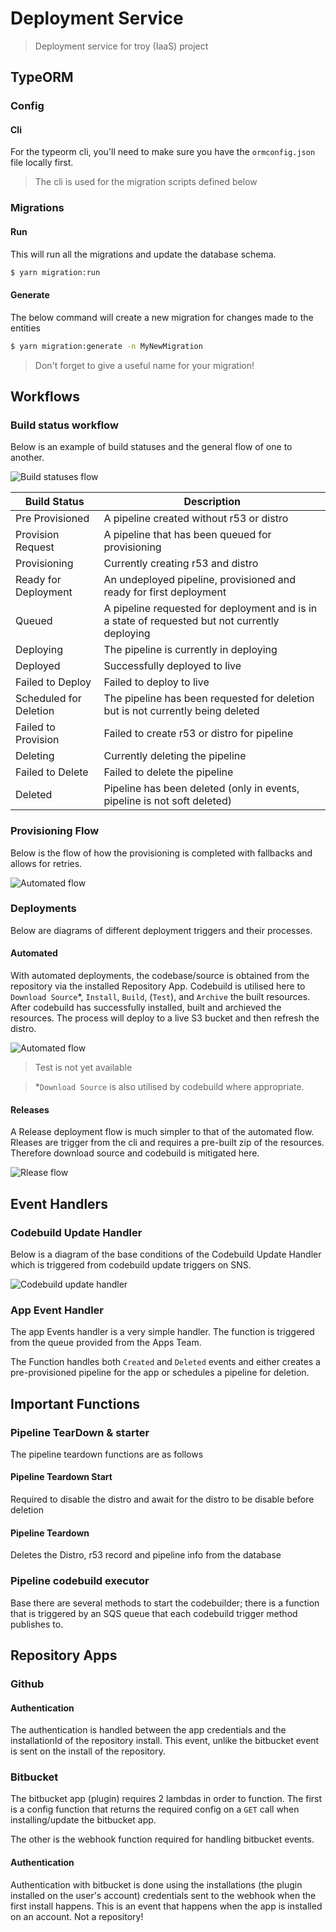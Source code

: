 # Deployment Service

> Deployment service for troy (IaaS) project

## TypeORM

### Config

#### Cli

For the typeorm cli, you'll need to make sure you have the `ormconfig.json` file locally first.

> The cli is used for the migration scripts defined below

### Migrations

#### Run

This will run all the migrations and update the database schema.

```bash
$ yarn migration:run
```

#### Generate

The below command will create a new migration for changes made to the entities

```bash
$ yarn migration:generate -n MyNewMigration
```
> Don't forget to give a useful name for your migration!

## Workflows

### Build status workflow

Below is an example of build statuses and the general flow of one to another. 

![Build statuses flow](docs/images/build-statuses.jpg)

Build Status | Description
--- | ---
Pre Provisioned | A pipeline created without r53 or distro
Provision Request | A pipeline that has been queued for provisioning
Provisioning | Currently creating r53 and distro
Ready for Deployment | An undeployed pipeline, provisioned and ready for first deployment
Queued | A pipeline requested for deployment and is in a state of requested but not currently deploying
Deploying | The pipeline is currently in deploying 
Deployed | Successfully deployed to live
Failed to Deploy | Failed to deploy to live
Scheduled for Deletion | The pipeline has been requested for deletion but is not currently being deleted
Failed to Provision | Failed to create r53 or distro for pipeline
Deleting | Currently deleting the pipeline
Failed to Delete | Failed to delete the pipeline
Deleted | Pipeline has been deleted (only in events, pipeline is not soft deleted)

### Provisioning Flow

Below is the flow of how the provisioning is completed with fallbacks and allows for retries.

![Automated flow](docs/images/provisioning-flow.jpg)


### Deployments

Below are diagrams of different deployment triggers and their processes.

#### Automated

With automated deployments, the codebase/source is obtained from the repository via the installed Repository App. Codebuild is utilised here to `Download Source`*, `Install`, `Build`, (`Test`), and `Archive` the built resources. After codebuild has successfully installed, built and archieved the resources. The process will deploy to a live S3 bucket and then refresh the distro.

![Automated flow](docs/images/automated-flow.jpg)

> Test is not yet available

> *`Download Source` is also utilised by codebuild where appropriate.

#### Releases

A Release deployment flow is much simpler to that of the automated flow. Rleases are trigger from the cli and requires a pre-built zip of the resources. Therefore download source and codebuild is mitigated here.

![Rlease flow](docs/images/release-flow.jpg)

## Event Handlers

### Codebuild Update Handler

Below is a diagram of the base conditions of the Codebuild Update Handler which is triggered from codebuild update triggers on SNS.

![Codebuild update handler](docs/images/codebuild-update-handler.jpg)

### App Event Handler

The app Events handler is a very simple handler. The function is triggered from the queue provided from the Apps Team. 

The Function handles both `Created` and `Deleted` events and either creates a pre-provisioned pipeline for the app or schedules a pipeline for deletion.

## Important Functions

### Pipeline TearDown & starter

The pipeline teardown functions are as follows 

#### Pipeline Teardown Start

Required to disable the distro and await for the distro to be disable before deletion

#### Pipeline Teardown

Deletes the Distro, r53 record and pipeline info from the database


### Pipeline codebuild executor

Base there are several methods to start the codebuilder; there is a function that is triggered by an SQS queue that each codebuild trigger method publishes to.

## Repository Apps

### Github

#### Authentication

The authentication is handled between the app credentials and the installationId of the repository install. This event, unlike the bitbucket event is sent on the install of the repository.

### Bitbucket

The bitbucket app (plugin) requires 2 lambdas in order to function. The first is a config function that returns the required config on a `GET` call when installing/update the bitbucket app. 

The other is the webhook function required for handling bitbucket events.

#### Authentication

Authentication with bitbucket is done using the installations (the plugin installed on the user's account) credentials sent to the webhook when the first install happens. This is an event that happens when the app is installed on an account. Not a repository!


